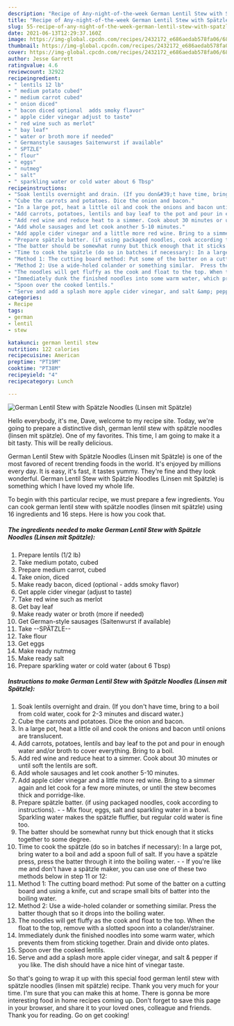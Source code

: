 ```yaml
---
description: "Recipe of Any-night-of-the-week German Lentil Stew with Spätzle Noodles (Linsen mit Spätzle)"
title: "Recipe of Any-night-of-the-week German Lentil Stew with Spätzle Noodles (Linsen mit Spätzle)"
slug: 55-recipe-of-any-night-of-the-week-german-lentil-stew-with-spatzle-noodles-linsen-mit-spatzle
date: 2021-06-13T12:29:37.160Z
image: https://img-global.cpcdn.com/recipes/2432172_e686aedab578fa06/680x482cq70/german-lentil-stew-with-spatzle-noodles-linsen-mit-spatzle-recipe-main-photo.jpg
thumbnail: https://img-global.cpcdn.com/recipes/2432172_e686aedab578fa06/680x482cq70/german-lentil-stew-with-spatzle-noodles-linsen-mit-spatzle-recipe-main-photo.jpg
cover: https://img-global.cpcdn.com/recipes/2432172_e686aedab578fa06/680x482cq70/german-lentil-stew-with-spatzle-noodles-linsen-mit-spatzle-recipe-main-photo.jpg
author: Jesse Garrett
ratingvalue: 4.6
reviewcount: 32922
recipeingredient:
- " lentils 12 lb"
- " medium potato cubed"
- " medium carrot cubed"
- " onion diced"
- " bacon diced optional  adds smoky flavor"
- " apple cider vinegar adjust to taste"
- " red wine such as merlot"
- " bay leaf"
- " water or broth more if needed"
- " Germanstyle sausages Saitenwurst if available"
- " SPTZLE"
- " flour"
- " eggs"
- " nutmeg"
- " salt"
- " sparkling water or cold water about 6 Tbsp"
recipeinstructions:
- "Soak lentils overnight and drain. (If you don&#39;t have time, bring to a boil from cold water, cook for 2-3 minutes and discard water.)"
- "Cube the carrots and potatoes. Dice the onion and bacon."
- "In a large pot, heat a little oil and cook the onions and bacon until onions are translucent."
- "Add carrots, potatoes, lentils and bay leaf to the pot and pour in enough water and/or broth to cover everything. Bring to a boil."
- "Add red wine and reduce heat to a simmer. Cook about 30 minutes or until soft the lentils are soft."
- "Add whole sausages and let cook another 5-10 minutes."
- "Add apple cider vinegar and a little more red wine. Bring to a simmer again and let cook for a few more minutes, or until the stew becomes thick and porridge-like."
- "Prepare spätzle batter. (if using packaged noodles, cook according to instructions).  Mix flour, eggs, salt and sparkling water in a bowl. Sparkling water makes the spätzle fluffier, but regular cold water is fine too."
- "The batter should be somewhat runny but thick enough that it sticks together to some degree."
- "Time to cook the spätzle (do so in batches if necessary): In a large pot, bring water to a boil and add a spoon full of salt. If you have a spätzle press, press the batter through it into the boiling water.  If you&#39;re like me and don&#39;t have a spätzle maker, you can use one of these two methods below in step 11 or 12:"
- "Method 1: The cutting board method: Put some of the batter on a cutting board and using a knife, cut and scrape small bits of batter into the boiling water."
- "Method 2: Use a wide-holed colander or something similar.  Press the batter though that so it drops into the boiling water."
- "The noodles will get fluffy as the cook and float to the top. When the float to the top, remove with a slotted spoon into a colander/strainer."
- "Immediately dunk the finished noodles into some warm water, which prevents them from sticking together. Drain and divide onto plates."
- "Spoon over the cooked lentils."
- "Serve and add a splash more apple cider vinegar, and salt &amp; pepper if you like. The dish should have a nice hint of vinegar taste."
categories:
- Recipe
tags:
- german
- lentil
- stew

katakunci: german lentil stew 
nutrition: 122 calories
recipecuisine: American
preptime: "PT19M"
cooktime: "PT38M"
recipeyield: "4"
recipecategory: Lunch

---
```



![German Lentil Stew with Spätzle Noodles (Linsen mit Spätzle)](https://img-global.cpcdn.com/recipes/2432172_e686aedab578fa06/680x482cq70/german-lentil-stew-with-spatzle-noodles-linsen-mit-spatzle-recipe-main-photo.jpg)

Hello everybody, it's me, Dave, welcome to my recipe site. Today, we're going to prepare a distinctive dish, german lentil stew with spätzle noodles (linsen mit spätzle). One of my favorites. This time, I am going to make it a bit tasty. This will be really delicious.



German Lentil Stew with Spätzle Noodles (Linsen mit Spätzle) is one of the most favored of recent trending foods in the world. It's enjoyed by millions every day. It is easy, it's fast, it tastes yummy. They're fine and they look wonderful. German Lentil Stew with Spätzle Noodles (Linsen mit Spätzle) is something which I have loved my whole life.


To begin with this particular recipe, we must prepare a few ingredients. You can cook german lentil stew with spätzle noodles (linsen mit spätzle) using 16 ingredients and 16 steps. Here is how you cook that.

<!--inarticleads1-->

##### The ingredients needed to make German Lentil Stew with Spätzle Noodles (Linsen mit Spätzle):

1. Prepare  lentils (1/2 lb)
1. Take  medium potato, cubed
1. Prepare  medium carrot, cubed
1. Take  onion, diced
1. Make ready  bacon, diced (optional - adds smoky flavor)
1. Get  apple cider vinegar (adjust to taste)
1. Take  red wine such as merlot
1. Get  bay leaf
1. Make ready  water or broth (more if needed)
1. Get  German-style sausages (Saitenwurst if available)
1. Take  --SPÄTZLE--
1. Take  flour
1. Get  eggs
1. Make ready  nutmeg
1. Make ready  salt
1. Prepare  sparkling water or cold water (about 6 Tbsp)




<!--inarticleads2-->

##### Instructions to make German Lentil Stew with Spätzle Noodles (Linsen mit Spätzle):

1. Soak lentils overnight and drain. (If you don&#39;t have time, bring to a boil from cold water, cook for 2-3 minutes and discard water.)
1. Cube the carrots and potatoes. Dice the onion and bacon.
1. In a large pot, heat a little oil and cook the onions and bacon until onions are translucent.
1. Add carrots, potatoes, lentils and bay leaf to the pot and pour in enough water and/or broth to cover everything. Bring to a boil.
1. Add red wine and reduce heat to a simmer. Cook about 30 minutes or until soft the lentils are soft.
1. Add whole sausages and let cook another 5-10 minutes.
1. Add apple cider vinegar and a little more red wine. Bring to a simmer again and let cook for a few more minutes, or until the stew becomes thick and porridge-like.
1. Prepare spätzle batter. (if using packaged noodles, cook according to instructions). -  - Mix flour, eggs, salt and sparkling water in a bowl. Sparkling water makes the spätzle fluffier, but regular cold water is fine too.
1. The batter should be somewhat runny but thick enough that it sticks together to some degree.
1. Time to cook the spätzle (do so in batches if necessary): In a large pot, bring water to a boil and add a spoon full of salt. If you have a spätzle press, press the batter through it into the boiling water. -  - If you&#39;re like me and don&#39;t have a spätzle maker, you can use one of these two methods below in step 11 or 12:
1. Method 1: The cutting board method: Put some of the batter on a cutting board and using a knife, cut and scrape small bits of batter into the boiling water.
1. Method 2: Use a wide-holed colander or something similar.  Press the batter though that so it drops into the boiling water.
1. The noodles will get fluffy as the cook and float to the top. When the float to the top, remove with a slotted spoon into a colander/strainer.
1. Immediately dunk the finished noodles into some warm water, which prevents them from sticking together. Drain and divide onto plates.
1. Spoon over the cooked lentils.
1. Serve and add a splash more apple cider vinegar, and salt &amp; pepper if you like. The dish should have a nice hint of vinegar taste.




So that's going to wrap it up with this special food german lentil stew with spätzle noodles (linsen mit spätzle) recipe. Thank you very much for your time. I'm sure that you can make this at home. There is gonna be more interesting food in home recipes coming up. Don't forget to save this page in your browser, and share it to your loved ones, colleague and friends. Thank you for reading. Go on get cooking!
